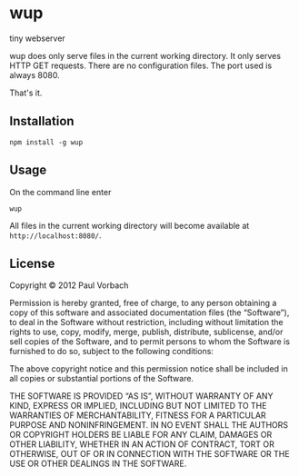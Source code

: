 # wup

tiny webserver

wup does only serve files in the current working directory. It only serves HTTP
GET requests. There are no configuration files. The port used is always 8080.

That's it.

## Installation

```
npm install -g wup
```

## Usage

On the command line enter

```
wup
```

All files in the current working directory will become available at
`http://localhost:8080/`.

## License

Copyright © 2012 Paul Vorbach

Permission is hereby granted, free of charge, to any person obtaining a copy of
this software and associated documentation files (the “Software”), to deal in
the Software without restriction, including without limitation the rights to
use, copy, modify, merge, publish, distribute, sublicense, and/or sell copies of
the Software, and to permit persons to whom the Software is furnished to do so,
subject to the following conditions:

The above copyright notice and this permission notice shall be included in all
copies or substantial portions of the Software.

THE SOFTWARE IS PROVIDED “AS IS”, WITHOUT WARRANTY OF ANY KIND, EXPRESS OR
IMPLIED, INCLUDING BUT NOT LIMITED TO THE WARRANTIES OF MERCHANTABILITY, FITNESS
FOR A PARTICULAR PURPOSE AND NONINFRINGEMENT. IN NO EVENT SHALL THE AUTHORS OR
COPYRIGHT HOLDERS BE LIABLE FOR ANY CLAIM, DAMAGES OR OTHER LIABILITY, WHETHER
IN AN ACTION OF CONTRACT, TORT OR OTHERWISE, OUT OF OR IN CONNECTION WITH THE
SOFTWARE OR THE USE OR OTHER DEALINGS IN THE SOFTWARE.
